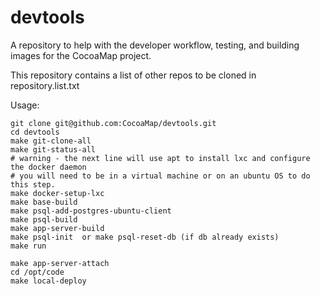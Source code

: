 devtools
========

A repository to help with the developer workflow, testing, and building images for the CocoaMap project.

This repository contains a list of other repos to be cloned in repository.list.txt

Usage: 


    git clone git@github.com:CocoaMap/devtools.git
    cd devtools
    make git-clone-all
    make git-status-all
    # warning - the next line will use apt to install lxc and configure the docker daemon
    # you will need to be in a virtual machine or on an ubuntu OS to do this step.
    make docker-setup-lxc
    make base-build
    make psql-add-postgres-ubuntu-client
    make psql-build
    make app-server-build
    make psql-init  or make psql-reset-db (if db already exists)
    make run

    make app-server-attach
    cd /opt/code
    make local-deploy